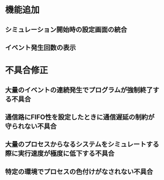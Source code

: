 # 機能追加

## シミュレーション開始時の設定画面の統合 

## イベント発生回数の表示

# 不具合修正

## 大量のイベントの連続発生でプログラムが強制終了する不具合

## 通信路にFIFO性を設定したときに通信遅延の制約が守られない不具合

## 大量のプロセスからなるシステムをシミュレートする際に実行速度が極度に低下する不具合 

## 特定の環境でプロセスの色付けがなされない不具合
